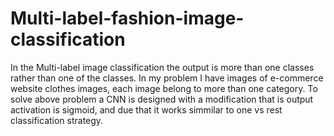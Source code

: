 # Multi-label-fashion-image-classification
In the Multi-label image classification the output is more than one classes rather than one of the classes. In my problem I have images of e-commerce website clothes images, each image belong to more than one category.
To solve above problem a CNN is designed with a modification that is output activation is sigmoid, and due that it works simmilar to one vs rest classification strategy. 
